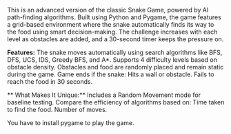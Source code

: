This is an advanced version of the classic Snake Game, powered by AI path-finding algorithms. Built using Python and Pygame, the game features a grid-based environment where the snake automatically finds its way to the food using smart decision-making. The challenge increases with each level as obstacles are added, and a 30-second timer keeps the pressure on.

**Features:**
The snake moves automatically using search algorithms like BFS, DFS, UCS, IDS, Greedy BFS, and A*.
Supports 4 difficulty levels based on obstacle density.
Obstacles and food are randomly placed and remain static during the game.
Game ends if the snake:
Hits a wall or obstacle.
Fails to reach the food in 30 seconds.

** What Makes It Unique:**
Includes a Random Movement mode for baseline testing.
Compare the efficiency of algorithms based on:
Time taken to find the food.
Number of moves.

You have to install pygame to play the game.
